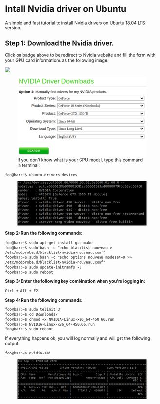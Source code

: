 # Intall Nvidia driver on Ubuntu 

A simple and fast tutorial to install Nvidia drivers on Ubuntu 18.04 LTS version.

## **Step 1: Download the Nvidia driver.**

Click on badge above to be redirect to Nvidia website and fill the form with your GPU card informations as the following image:

[<img src="https://images.bjorn3d.com/Material/revimages/video/Nvidia_GTX680/NV_GF_GTX_preferred_badge_FOR_WEB_ONLY.png" width="150" />](https://www.nvidia.com/Download/index.aspx)

<figure>
  <img src="/img/nvidia_driver_screenshot.png" alt="Caption text">
  <figcaption>If you don't know what is your GPU model, type this command in terminal: </figcaption>
</figure>

```console
foo@bar:~$ ubuntu-drivers devices
```

<figure>
  <img src="/img/ubuntu-drivers-devices.png" alt="Caption text">
</figure>

**Step 2: Run the following commands:**

```console
foo@bar:~$ sudo apt-get install gcc make
foo@bar:~$ sudo bash -c "echo blacklist nouveau > /etc/modprobe.d/blacklist-nvidia-nouveau.conf"
foo@bar:~$ sudo bash -c "echo options nouveau modeset=0 >> /etc/modprobe.d/blacklist-nvidia-nouveau.conf"
foo@bar:~$ sudo update-initramfs -u
foo@bar:~$ sudo reboot
```

**Step 3: Enter the following key combination when you're logging in:**

```console
Ctrl + Alt + F2
```

**Step 4: Run the following commands:**


```console
foo@bar:~$ sudo telinit 3
foo@bar:~$ cd Downloads/
foo@bar:~$ chmod +x NVIDIA-Linux-x86_64-450.66.run
foo@bar:~$ NVIDIA-Linux-x86_64-450.66.run
foo@bar:~$ sudo reboot
```

If everything happens ok, you will log normally and will get the following output:

```console
foo@bar:~$ nvidia-smi
```

<figure>
  <img src="/img/nvidia-smi.png" alt="Caption text">
</figure>

